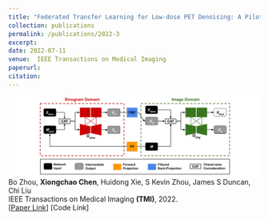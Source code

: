 ```yaml
---
title: "Federated Transfer Learning for Low-dose PET Denoising: A Pilot Study with Simulated Heterogeneous Data"
collection: publications
permalink: /publications/2022-3
excerpt: 
date: 2022-07-11
venue:  IEEE Transactions on Medical Imaging
paperurl:  
citation: 
---
```

![](../figures/2022-TMI-Zhou.png)  
Bo Zhou, **Xiongchao Chen**, Huidong Xie, S Kevin Zhou, James S Duncan, Chi Liu  
IEEE Transactions on Medical Imaging **(TMI)**, 2022.  
[[Paper Link](https://ieeexplore.ieee.org/document/9825711)]
[Code Link]  

